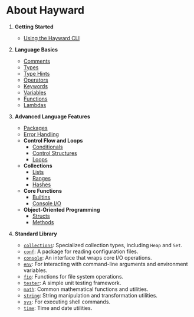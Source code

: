 # About Hayward

1. **Getting Started**
   - [Using the Hayward CLI](cli.md)

2. **Language Basics**
   - [Comments](comments.md)
   - [Types](types.md)
   - [Type Hints](type_hints.md)
   - [Operators](operators.md)
   - [Keywords](keywords.md)
   - [Variables](variables.md)
   - [Functions](functions.md)
   - [Lambdas](lambdas.md)

3. **Advanced Language Features**
   - [Packages](packages.md)
   - [Error Handling](error_handling.md)
   - **Control Flow and Loops**
     - [Conditionals](conditionals.md)
     - [Control Structures](control_structures.md)
     - [Loops](loops.md)
   - **Collections**
     - [Lists](lists.md)
     - [Ranges](ranges.md)
     - [Hashes](hashes.md)
   - **Core Functions**
     - [Builtins](builtins.md)
     - [Console I/O](console_io.md)
   - **Object-Oriented Programming**
     - [Structs](structs.md)
     - [Methods](functions.md)

4. **Standard Library**
   - [`collections`](lib/collections.md): Specialized collection types, including `Heap` and `Set`.
   - [`conf`](lib/conf.md): A package for reading configuration files.
   - [`console`](lib/console.md): An interface that wraps core I/O operations.
   <!-- - [`crypto`](lib/crypto.md): Cryptographic functions like MD5 and SHA-2. -->
   - [`env`](lib/env.md): For interacting with command-line arguments and environment variables.
   <!-- - [`ffi`](lib/ffi.md): A simple Foreign Function Interface package. -->
   - [`fio`](lib/fio.md): Functions for file system operations.
   - [`tester`](lib/tester.md): A simple unit testing framework.
   <!-- - [`http`](lib/http.md): Functions for HTTP requests (GET, POST, etc). -->
   <!-- - [`log`](lib/log.md): A minimal logging interface. -->
   - [`math`](lib/math.md): Common mathematical functions and utilities.
   <!-- - [`process`](lib/process.md): Utilities for interacting with system processes. -->
   <!-- - [`signal`](lib/signal.md): Functions and constants for signal handling. -->
   <!-- - [`socket`](lib/socket.md): Functions and constants for network communication using sockets. -->
   - [`string`](lib/string.md): String manipulation and transformation utilities.
   - [`sys`](lib/sys.md): For executing shell commands.
   <!-- - [`task`](lib/task.md): Asynchronous task management with support for timers and intervals. -->
   - [`time`](lib/time.md): Time and date utilities.
   <!-- - [`web`](lib/web.md): A lightweight web framework. -->
